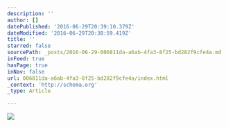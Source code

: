```yaml
---
description: ''
author: []
datePublished: '2016-06-29T20:39:10.379Z'
dateModified: '2016-06-29T20:38:59.419Z'
title: ''
starred: false
sourcePath: _posts/2016-06-29-006811da-a6ab-4fa3-8f25-bd282f9cfe4a.md
inFeed: true
hasPage: true
inNav: false
url: 006811da-a6ab-4fa3-8f25-bd282f9cfe4a/index.html
_context: 'http://schema.org'
_type: Article

---
```

![](https://the-grid-user-content.s3-us-west-2.amazonaws.com/cd8a7873-a348-49fc-a44c-bb9f1201e0f2.png)